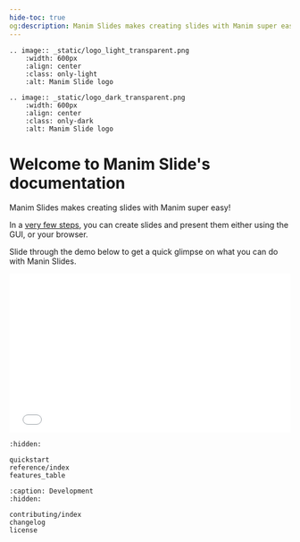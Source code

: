 ```yaml
---
hide-toc: true
og:description: Manim Slides makes creating slides with Manim super easy!
---
```


```{eval-rst}
.. image:: _static/logo_light_transparent.png
    :width: 600px
    :align: center
    :class: only-light
    :alt: Manim Slide logo
```

```{eval-rst}
.. image:: _static/logo_dark_transparent.png
    :width: 600px
    :align: center
    :class: only-dark
    :alt: Manim Slide logo
```

# Welcome to Manim Slide's documentation

Manim Slides makes creating slides with Manim super easy!

In a [very few steps](./quickstart), you can create slides and present them either using the GUI, or your browser.


Slide through the demo below to get a quick glimpse on what you can do with Manin Slides.


<!-- From: https://faq.dailymotion.com/hc/en-us/articles/360022841393-How-to-preserve-the-player-aspect-ratio-on-a-responsive-page -->

<div style="position:relative;padding-bottom:56.25%;"> <iframe style="width:100%;height:100%;position:absolute;left:0px;top:0px;" frameborder="0" width="100%" height="100%" allowfullscreen allow="autoplay" src="_static/slides.html"></iframe></div>


```{toctree}
:hidden:

quickstart
reference/index
features_table
```

```{toctree}
:caption: Development
:hidden:

contributing/index
changelog
license
```
